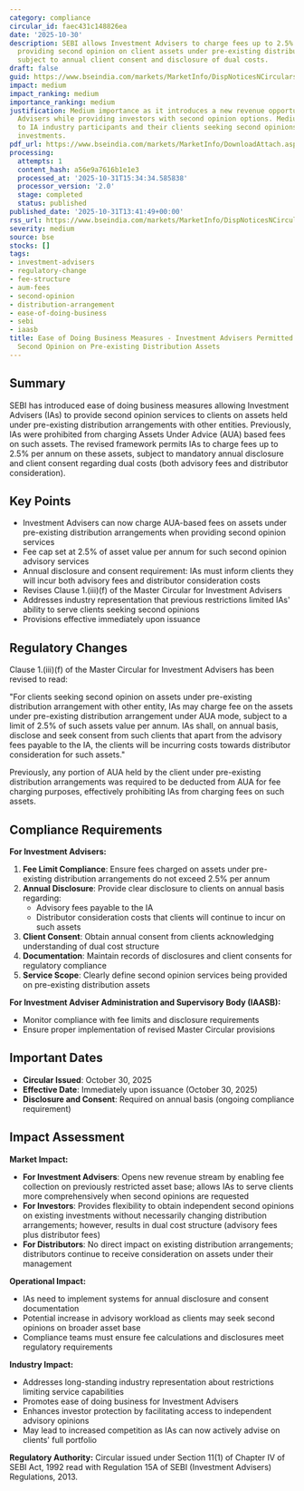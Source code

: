 ```yaml
---
category: compliance
circular_id: faec431c148826ea
date: '2025-10-30'
description: SEBI allows Investment Advisers to charge fees up to 2.5% per annum for
  providing second opinion on client assets under pre-existing distribution arrangements,
  subject to annual client consent and disclosure of dual costs.
draft: false
guid: https://www.bseindia.com/markets/MarketInfo/DispNoticesNCirculars.aspx?Noticeid={ECE97797-1857-455B-AD7B-D6DC0D846000}&noticeno=20251031-49&dt=10/31/2025&icount=49&totcount=62&flag=0
impact: medium
impact_ranking: medium
importance_ranking: medium
justification: Medium importance as it introduces a new revenue opportunity for Investment
  Advisers while providing investors with second opinion options. Medium impact limited
  to IA industry participants and their clients seeking second opinions on existing
  investments.
pdf_url: https://www.bseindia.com/markets/MarketInfo/DownloadAttach.aspx?id=20251031-49&attachedId=189e2f59-e17a-4cf1-b744-93fe5a457035
processing:
  attempts: 1
  content_hash: a56e9a7616b1e1e3
  processed_at: '2025-10-31T15:34:34.585838'
  processor_version: '2.0'
  stage: completed
  status: published
published_date: '2025-10-31T13:41:49+00:00'
rss_url: https://www.bseindia.com/markets/MarketInfo/DispNoticesNCirculars.aspx?Noticeid={ECE97797-1857-455B-AD7B-D6DC0D846000}&noticeno=20251031-49&dt=10/31/2025&icount=49&totcount=62&flag=0
severity: medium
source: bse
stocks: []
tags:
- investment-advisers
- regulatory-change
- fee-structure
- aum-fees
- second-opinion
- distribution-arrangement
- ease-of-doing-business
- sebi
- iaasb
title: Ease of Doing Business Measures - Investment Advisers Permitted to Provide
  Second Opinion on Pre-existing Distribution Assets
---
```


## Summary

SEBI has introduced ease of doing business measures allowing Investment Advisers (IAs) to provide second opinion services to clients on assets held under pre-existing distribution arrangements with other entities. Previously, IAs were prohibited from charging Assets Under Advice (AUA) based fees on such assets. The revised framework permits IAs to charge fees up to 2.5% per annum on these assets, subject to mandatory annual disclosure and client consent regarding dual costs (both advisory fees and distributor consideration).

## Key Points

- Investment Advisers can now charge AUA-based fees on assets under pre-existing distribution arrangements when providing second opinion services
- Fee cap set at 2.5% of asset value per annum for such second opinion advisory services
- Annual disclosure and consent requirement: IAs must inform clients they will incur both advisory fees and distributor consideration costs
- Revises Clause 1.(iii)(f) of the Master Circular for Investment Advisers
- Addresses industry representation that previous restrictions limited IAs' ability to serve clients seeking second opinions
- Provisions effective immediately upon issuance

## Regulatory Changes

Clause 1.(iii)(f) of the Master Circular for Investment Advisers has been revised to read:

"For clients seeking second opinion on assets under pre-existing distribution arrangement with other entity, IAs may charge fee on the assets under pre-existing distribution arrangement under AUA mode, subject to a limit of 2.5% of such assets value per annum. IAs shall, on annual basis, disclose and seek consent from such clients that apart from the advisory fees payable to the IA, the clients will be incurring costs towards distributor consideration for such assets."

Previously, any portion of AUA held by the client under pre-existing distribution arrangements was required to be deducted from AUA for fee charging purposes, effectively prohibiting IAs from charging fees on such assets.

## Compliance Requirements

**For Investment Advisers:**

1. **Fee Limit Compliance**: Ensure fees charged on assets under pre-existing distribution arrangements do not exceed 2.5% per annum
2. **Annual Disclosure**: Provide clear disclosure to clients on annual basis regarding:
   - Advisory fees payable to the IA
   - Distributor consideration costs that clients will continue to incur on such assets
3. **Client Consent**: Obtain annual consent from clients acknowledging understanding of dual cost structure
4. **Documentation**: Maintain records of disclosures and client consents for regulatory compliance
5. **Service Scope**: Clearly define second opinion services being provided on pre-existing distribution assets

**For Investment Adviser Administration and Supervisory Body (IAASB):**
- Monitor compliance with fee limits and disclosure requirements
- Ensure proper implementation of revised Master Circular provisions

## Important Dates

- **Circular Issued**: October 30, 2025
- **Effective Date**: Immediately upon issuance (October 30, 2025)
- **Disclosure and Consent**: Required on annual basis (ongoing compliance requirement)

## Impact Assessment

**Market Impact:**
- **For Investment Advisers**: Opens new revenue stream by enabling fee collection on previously restricted asset base; allows IAs to serve clients more comprehensively when second opinions are requested
- **For Investors**: Provides flexibility to obtain independent second opinions on existing investments without necessarily changing distribution arrangements; however, results in dual cost structure (advisory fees plus distributor fees)
- **For Distributors**: No direct impact on existing distribution arrangements; distributors continue to receive consideration on assets under their management

**Operational Impact:**
- IAs need to implement systems for annual disclosure and consent documentation
- Potential increase in advisory workload as clients may seek second opinions on broader asset base
- Compliance teams must ensure fee calculations and disclosures meet regulatory requirements

**Industry Impact:**
- Addresses long-standing industry representation about restrictions limiting service capabilities
- Promotes ease of doing business for Investment Advisers
- Enhances investor protection by facilitating access to independent advisory opinions
- May lead to increased competition as IAs can now actively advise on clients' full portfolio

**Regulatory Authority:**
Circular issued under Section 11(1) of Chapter IV of SEBI Act, 1992 read with Regulation 15A of SEBI (Investment Advisers) Regulations, 2013.